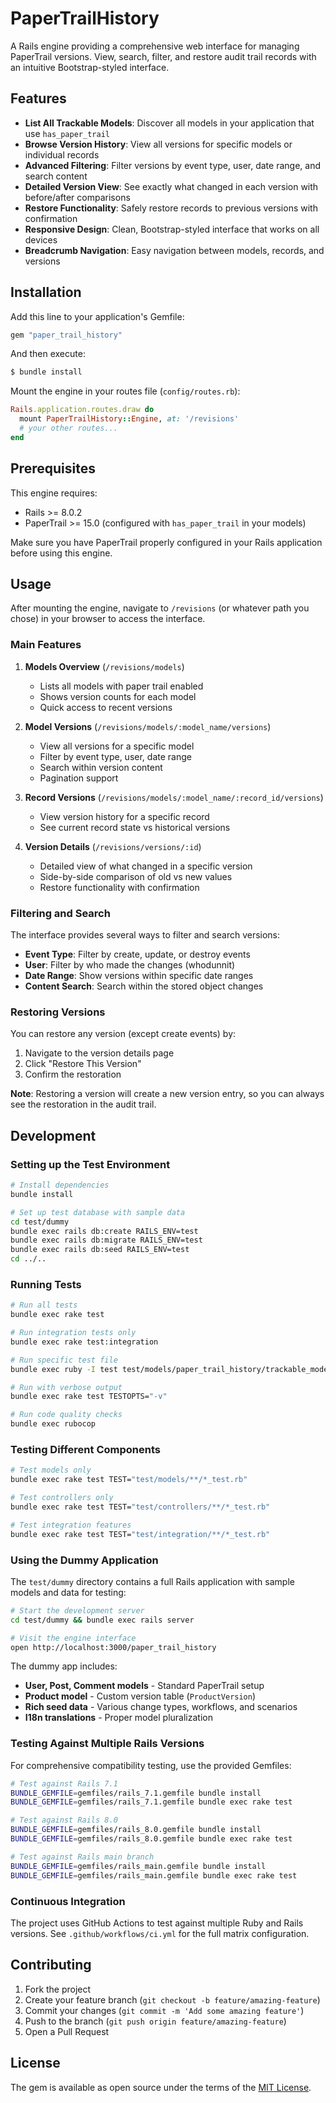 # PaperTrailHistory

A Rails engine providing a comprehensive web interface for managing PaperTrail versions. View, search, filter, and restore audit trail records with an intuitive Bootstrap-styled interface.

## Features

- **List All Trackable Models**: Discover all models in your application that use `has_paper_trail`
- **Browse Version History**: View all versions for specific models or individual records
- **Advanced Filtering**: Filter versions by event type, user, date range, and search content
- **Detailed Version View**: See exactly what changed in each version with before/after comparisons
- **Restore Functionality**: Safely restore records to previous versions with confirmation
- **Responsive Design**: Clean, Bootstrap-styled interface that works on all devices
- **Breadcrumb Navigation**: Easy navigation between models, records, and versions

## Installation

Add this line to your application's Gemfile:

```ruby
gem "paper_trail_history"
```

And then execute:
```bash
$ bundle install
```

Mount the engine in your routes file (`config/routes.rb`):

```ruby
Rails.application.routes.draw do
  mount PaperTrailHistory::Engine, at: '/revisions'
  # your other routes...
end
```

## Prerequisites

This engine requires:
- Rails >= 8.0.2
- PaperTrail >= 15.0 (configured with `has_paper_trail` in your models)

Make sure you have PaperTrail properly configured in your Rails application before using this engine.

## Usage

After mounting the engine, navigate to `/revisions` (or whatever path you chose) in your browser to access the interface.

### Main Features

1. **Models Overview** (`/revisions/models`)
   - Lists all models with paper trail enabled
   - Shows version counts for each model
   - Quick access to recent versions

2. **Model Versions** (`/revisions/models/:model_name/versions`)
   - View all versions for a specific model
   - Filter by event type, user, date range
   - Search within version content
   - Pagination support

3. **Record Versions** (`/revisions/models/:model_name/:record_id/versions`)
   - View version history for a specific record
   - See current record state vs historical versions

4. **Version Details** (`/revisions/versions/:id`)
   - Detailed view of what changed in a specific version
   - Side-by-side comparison of old vs new values
   - Restore functionality with confirmation

### Filtering and Search

The interface provides several ways to filter and search versions:

- **Event Type**: Filter by create, update, or destroy events
- **User**: Filter by who made the changes (whodunnit)
- **Date Range**: Show versions within specific date ranges
- **Content Search**: Search within the stored object changes

### Restoring Versions

You can restore any version (except create events) by:

1. Navigate to the version details page
2. Click "Restore This Version"
3. Confirm the restoration

**Note**: Restoring a version will create a new version entry, so you can always see the restoration in the audit trail.

## Development

### Setting up the Test Environment

```bash
# Install dependencies
bundle install

# Set up test database with sample data
cd test/dummy
bundle exec rails db:create RAILS_ENV=test
bundle exec rails db:migrate RAILS_ENV=test
bundle exec rails db:seed RAILS_ENV=test
cd ../..
```

### Running Tests

```bash
# Run all tests
bundle exec rake test

# Run integration tests only
bundle exec rake test:integration

# Run specific test file
bundle exec ruby -I test test/models/paper_trail_history/trackable_model_test.rb

# Run with verbose output
bundle exec rake test TESTOPTS="-v"

# Run code quality checks
bundle exec rubocop
```

### Testing Different Components

```bash
# Test models only
bundle exec rake test TEST="test/models/**/*_test.rb"

# Test controllers only  
bundle exec rake test TEST="test/controllers/**/*_test.rb"

# Test integration features
bundle exec rake test TEST="test/integration/**/*_test.rb"
```

### Using the Dummy Application

The `test/dummy` directory contains a full Rails application with sample models and data for testing:

```bash
# Start the development server
cd test/dummy && bundle exec rails server

# Visit the engine interface
open http://localhost:3000/paper_trail_history
```

The dummy app includes:
- **User, Post, Comment models** - Standard PaperTrail setup
- **Product model** - Custom version table (`ProductVersion`) 
- **Rich seed data** - Various change types, workflows, and scenarios
- **I18n translations** - Proper model pluralization

### Testing Against Multiple Rails Versions

For comprehensive compatibility testing, use the provided Gemfiles:

```bash
# Test against Rails 7.1
BUNDLE_GEMFILE=gemfiles/rails_7.1.gemfile bundle install
BUNDLE_GEMFILE=gemfiles/rails_7.1.gemfile bundle exec rake test

# Test against Rails 8.0
BUNDLE_GEMFILE=gemfiles/rails_8.0.gemfile bundle install  
BUNDLE_GEMFILE=gemfiles/rails_8.0.gemfile bundle exec rake test

# Test against Rails main branch
BUNDLE_GEMFILE=gemfiles/rails_main.gemfile bundle install
BUNDLE_GEMFILE=gemfiles/rails_main.gemfile bundle exec rake test
```

### Continuous Integration

The project uses GitHub Actions to test against multiple Ruby and Rails versions. See `.github/workflows/ci.yml` for the full matrix configuration.

## Contributing

1. Fork the project
2. Create your feature branch (`git checkout -b feature/amazing-feature`)
3. Commit your changes (`git commit -m 'Add some amazing feature'`)
4. Push to the branch (`git push origin feature/amazing-feature`)
5. Open a Pull Request

## License

The gem is available as open source under the terms of the [MIT License](https://opensource.org/licenses/MIT).
